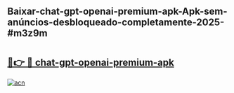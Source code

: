 ## Baixar-chat-gpt-openai-premium-apk-Apk-sem-anúncios-desbloqueado-completamente-2025-#m3z9m

# <h2><a href="https://ainizakaria.my?title=chat-gpt-openai-premium-apk&ref=22M">🔗👉 🔴 chat-gpt-openai-premium-apk</a></h2>

[![acn](https://github.com/user-attachments/assets/0f9c940e-d8b0-45ae-aac7-cd30a18b3e1c)](https://ainizakaria.my?title=chat-gpt-openai-premium-apk&ref=22M)

